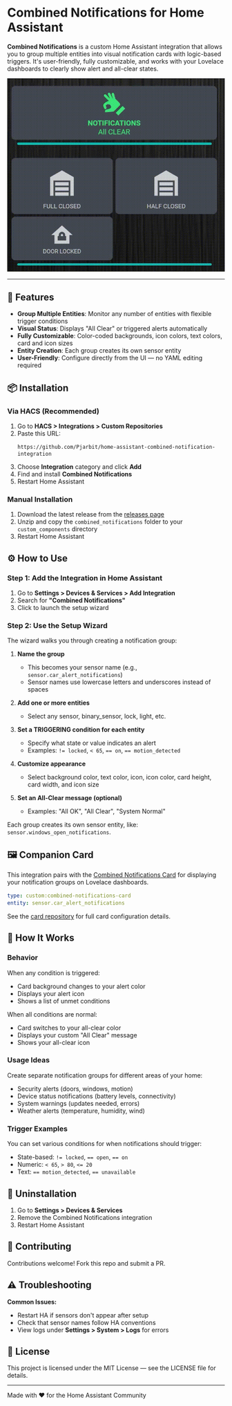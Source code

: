 # Combined Notifications for Home Assistant

**Combined Notifications** is a custom Home Assistant integration that allows you to group multiple entities into visual notification cards with logic-based triggers. It's user-friendly, fully customizable, and works with your Lovelace dashboards to clearly show alert and all-clear states.

![Combined Notifications in action](https://raw.githubusercontent.com/Pjarbit/home-assistant-combined-notification-integration/main/media/demo.gif)

---

## 🚀 Features

- **Group Multiple Entities**: Monitor any number of entities with flexible trigger conditions
- **Visual Status**: Displays "All Clear" or triggered alerts automatically
- **Fully Customizable**: Color-coded backgrounds, icon colors, text colors, card and icon sizes
- **Entity Creation**: Each group creates its own sensor entity
- **User-Friendly**: Configure directly from the UI — no YAML editing required

## 📦 Installation

### Via HACS (Recommended)

1. Go to **HACS > Integrations > Custom Repositories**
2. Paste this URL:
   ```
   https://github.com/Pjarbit/home-assistant-combined-notification-integration
   ```
3. Choose **Integration** category and click **Add**
4. Find and install **Combined Notifications**
5. Restart Home Assistant

### Manual Installation

1. Download the latest release from the [releases page](https://github.com/Pjarbit/home-assistant-combined-notification-integration/releases)
2. Unzip and copy the `combined_notifications` folder to your `custom_components` directory
3. Restart Home Assistant

## ⚙️ How to Use

### Step 1: Add the Integration in Home Assistant
1. Go to **Settings > Devices & Services > Add Integration**
2. Search for **"Combined Notifications"**
3. Click to launch the setup wizard

### Step 2: Use the Setup Wizard
The wizard walks you through creating a notification group:

1. **Name the group**
   - This becomes your sensor name (e.g., `sensor.car_alert_notifications`)
   - Sensor names use lowercase letters and underscores instead of spaces

2. **Add one or more entities**
   - Select any sensor, binary_sensor, lock, light, etc.

3. **Set a TRIGGERING condition for each entity**
   - Specify what state or value indicates an alert
   - Examples: `!= locked`, `< 65`, `== on`, `== motion_detected`

4. **Customize appearance**
   - Select background color, text color, icon, icon color, card height, card width, and icon size

5. **Set an All-Clear message (optional)**
   - Examples: "All OK", "All Clear", "System Normal"

Each group creates its own sensor entity, like: `sensor.windows_open_notifications`.

## 🖼️ Companion Card

This integration pairs with the [Combined Notifications Card](https://github.com/Pjarbit/combined-notifications-card) for displaying your notification groups on Lovelace dashboards.

```yaml
type: custom:combined-notifications-card
entity: sensor.car_alert_notifications
```

See the [card repository](https://github.com/Pjarbit/combined-notifications-card) for full card configuration details.

## 🧠 How It Works

### Behavior
When any condition is triggered:
- Card background changes to your alert color
- Displays your alert icon
- Shows a list of unmet conditions

When all conditions are normal:
- Card switches to your all-clear color
- Displays your custom "All Clear" message
- Shows your all-clear icon

### Usage Ideas
Create separate notification groups for different areas of your home:
- Security alerts (doors, windows, motion)
- Device status notifications (battery levels, connectivity)
- System warnings (updates needed, errors)
- Weather alerts (temperature, humidity, wind)

### Trigger Examples
You can set various conditions for when notifications should trigger:
- State-based: `!= locked`, `== open`, `== on`
- Numeric: `< 65`, `> 80`, `<= 20`
- Text: `== motion_detected`, `== unavailable`

## 🧼 Uninstallation

1. Go to **Settings > Devices & Services**
2. Remove the Combined Notifications integration
3. Restart Home Assistant

## 🤝 Contributing

Contributions welcome! Fork this repo and submit a PR.

## ⚠️ Troubleshooting

**Common Issues:**
- Restart HA if sensors don't appear after setup
- Check that sensor names follow HA conventions
- View logs under **Settings > System > Logs** for errors

## 📜 License

This project is licensed under the MIT License — see the LICENSE file for details.

---

Made with ❤️ for the Home Assistant Community
